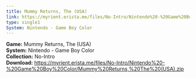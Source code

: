 ```yaml
---
title: Mummy Returns, The (USA)
link: https://myrient.erista.me/files/No-Intro/Nintendo%20-%20Game%20Boy%20Color/Mummy%20Returns,%20The%20(USA).zip
type: single1
System: Nintendo - Game Boy Color
---
```

<b>Game:</b> Mummy Returns, The (USA)<br>
<b>System:</b> Nintendo - Game Boy Color<br>
<b>Collection:</b> No-Intro<br>
<b>Download:</b> https://myrient.erista.me/files/No-Intro/Nintendo%20-%20Game%20Boy%20Color/Mummy%20Returns,%20The%20(USA).zip